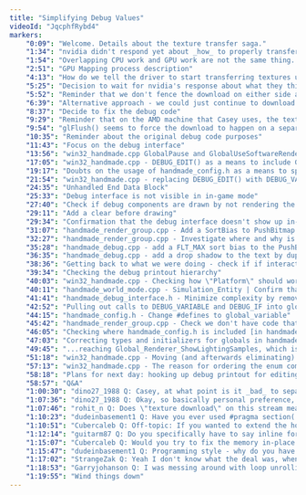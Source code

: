 ```yaml
---
title: "Simplifying Debug Values"
videoId: "JqcphfRybd4"
markers:
    "0:09": "Welcome. Details about the texture transfer saga."
    "1:34": "nvidia didn't respond yet about _how_ to properly transfer textures overlapped."
    "1:54": "Overlapping CPU work and GPU work are not the same thing. There are 2 required copies that have to happen in order for the textures to get to the GPU: one off off the disk into memory that GPU can _see_, and then from the memory that the GPU can see into the actual memory resident on the GPU."
    "2:51": "GPU Mapping process description"
    "4:13": "How do we tell the driver to start transferring textures using the asynchronous memory transfer capabilities that the card has"
    "5:25": "Decision to wait for nvidia's response about what they think the best way to transfer textures would be"
    "5:52": "Reminder that we don't fence the download on either side and doubt about whether that creates problems"
    "6:39": "Alternative approach - we could just continue to download textures on a single thread"
    "8:37": "Decide to fix the debug code"
    "9:29": "Reminder that on the AMD machine that Casey uses, the texture download problems don't seem to happen"
    "9:54": "glFlush() seems to force the download to happen on a separate thread"
    "10:35": "Reminder about the original debug code purposes"
    "11:43": "Focus on the debug interface"
    "13:56": "win32_handmade.cpp GlobalPause and GlobalUseSoftwareRendering would be nice to be included in the interface"
    "17:05": "win32_handmade.cpp - DEBUG_EDIT() as a means to include GlobalPause and GlobalUseSoftwareRendering"
    "19:17": "Doubts on the usage of handmade_config.h as a means to specify debug variables"
    "21:54": "win32_handmade.cpp - replacing DEBUG_EDIT() with DEBUG_VALUE() and checking if it works"
    "24:35": "Unhandled End Data Block"
    "25:33": "Debug interface is not visible in in-game mode"
    "27:40": "Check if debug components are drawn by not rendering the world"
    "29:11": "Add a clear before drawing"
    "29:34": "Confirmation that the debug interface doesn't show up in-game because of a sorting problem"
    "31:07": "handmade_render_group.cpp - Add a SortBias to PushBitmap -> Dim.Basis.SortKey"
    "32:27": "handmade_render_group.cpp - Investigate where and why is CAlign still used. [just for debug drawing]"
    "35:28": "handmade_debug.cpp - add a FLT_MAX sort bias to the PushBitmap call so that we get the debug interface closest to us (on Z)"
    "36:35": "handmade_debug.cpp - add a drop shadow to the text by duplicating the PushBitmap call, slightly displacing the position and changing the color"
    "38:36": "Getting back to what we were doing - check if if interactive selection works and confirming that End Data Block UNHANDLED is not a bug introduced by the addition of GlobalPause and GlobalUseSoftwareRendering"
    "39:34": "Checking the debug printout hierarchy"
    "40:03": "win32_handmade.cpp - Checking how \"Platform\" should work in DEBUG_BEGIN_DATA_BLOCK()"
    "40:11": "handmade_world_mode.cpp - Simulation_Entity | Confirm that printing block names is not yet implemented properly"
    "41:41": "handmade_debug_interface.h - Minimize complexity by removing DEBUG_IF and DEBUG_VARIABLE"
    "42:52": "Pulling out calls to DEBUG_VARIABLE and DEBUG_IF into globals ourselves"
    "44:15": "handmade_config.h - Change #defines to global_variable"
    "45:42": "handmade_render_group.cpp - Check we don't have code that writes to handmade_config.h"
    "46:05": "Checking where handmade_config.h is included [in handmade_platform.h] and moving the inclusion to handmade.h"
    "47:03": "Correcting types and initializers for globals in handmade_config.h and changing DEBUG_IF and DEBUG_VARIABLE calls in the rest of the code, removing compile errors one by one until..."
    "49:45": "...reaching Global_Renderer_ShowLightingSamples, which is moved directly to handmade_render.cpp"
    "51:18": "win32_handmade.cpp - Moving (and afterwards eliminating) Global_Renderer_UseSoftware from handmade_config.h and creating an enum with the rendering type, which allows to manage the Win32DisplayBufferInWindow cases better."
    "57:13": "win32_handmade.cpp - The reason for ordering the enum components is for having the 0 value being the default"
    "58:18": "Plans for next day: hooking up debug printout for editing and maybe cleanup"
    "58:57": "Q&A"
    "1:00:30": "dino27_1988 Q: Casey, at what point is it _bad_ to separate everything into multiple files, and when is it _good_?"
    "1:07:36": "dino27_1988 Q: Okay, so basically personal preference, compile time, and external impositions. Thank you very much for your answer :)"
    "1:07:46": "rohit_n Q: Does \"texture download\" on this stream mean \"glTexImage2D\"?"
    "1:10:23": "dudeinbasement1 Q: Have you ever used #pragma section(...) and grouped memory into sections, and read the map file, or have you always used this style of meta programming?"
    "1:10:51": "Cubercaleb Q: Off-topic: If you wanted to extend the hot-code reloading to work with structure changes wouldn't you have to store meta data about each struct along with information about every allocation, so that you could walk the data, adjust the data, move things around and fix pointers?"
    "1:12:14": "guitarm87 Q: Do you specifically have to say inline for functions to be inlined or does the compiler do that automagically if it finds one/several to fit?"
    "1:15:07": "Cubercaleb Q: Would you try to fix the memory in-place or would you copy it to a new memory arena?"
    "1:15:47": "dudeinbasement1 Q: Programming style - why do you have the function return on the preceeding line? Is it just so that the function name is in the first column?"
    "1:17:02": "StrangeZak Q: Yeah I don't know what the deal was, when I asked about inlining last night it blew up everywhere."
    "1:18:53": "Garryjohanson Q: I was messing around with loop unrolling by hand and got massive speedups, any idea why would that be?"
    "1:19:55": "Wind things down"
---
```


